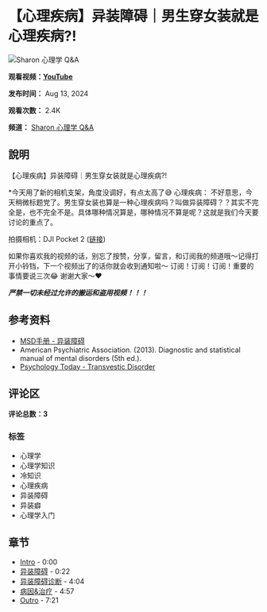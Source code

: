 # 【心理疾病】异装障碍｜男生穿女装就是心理疾病?!

![Sharon 心理学 Q&A](https://yt3.ggpht.com/8aYi4kStrGd6dRXR0ejPtALkBQOkZX1bBD5rVLEK3OlX8Ku0YM8JMrIGWP7YLl-K0DmpTsNZe4Y=s48-c-k-c0x00ffffff-no-rj)

**观看视频：[YouTube](https://www.youtube.com/watch?v=3W7-tibaDKI)**

**发布时间：** Aug 13, 2024

**观看次数：** 2.4K

**频道：** [Sharon 心理学 Q&A](https://www.youtube.com/channel/UCIvcjBUuY9aP1P1i9-wJvhA)

## 說明

【心理疾病】异装障碍｜男生穿女装就是心理疾病?!

*今天用了新的相机支架，角度没调好，有点太高了😅 心理疾病： 不好意思，今天稍微标题党了。男生穿女装也算是一种心理疾病吗？叫做异装障碍？？其实不完全是，也不完全不是。具体哪种情况算是，哪种情况不算是呢？这就是我们今天要讨论的重点了。

拍摄相机：DJI Pocket 2 ([链接](https://s.lazada.com.my/s.6RovZ?cc))

如果你喜欢我的视频的话，别忘了按赞，分享，留言，和订阅我的频道哦～记得打开小铃铛，下一个视频出了的话你就会收到通知啦～ 订阅！订阅！订阅！重要的事情要说三次😂 谢谢大家～❤️  

***严禁一切未经过允许的搬运和盗用视频！！！***

## 参考资料

- [MSD手册 - 异装障碍](https://www.msdmanuals.cn/home/mental-health-disorders/paraphilias-and-paraphilic-disorders/transvestic-disorder)
- American Psychiatric Association. (2013). Diagnostic and statistical manual of mental disorders (5th ed.).
- [Psychology Today - Transvestic Disorder](https://www.psychologytoday.com/us/conditions/transvestic-disorder#symptoms)

## 评论区

**评论总数：3**

### 标签

- 心理学
- 心理学知识
- 冷知识
- 心理疾病
- 异装障碍
- 异装癖
- 心理学入门

## 章节

- [Intro](https://www.youtube.com/watch?v=3W7-tibaDKI&t=0s) - 0:00
- [异装障碍](https://www.youtube.com/watch?v=3W7-tibaDKI&t=22s) - 0:22
- [异装障碍诊断](https://www.youtube.com/watch?v=3W7-tibaDKI&t=244s) - 4:04
- [病因&治疗](https://www.youtube.com/watch?v=3W7-tibaDKI&t=297s) - 4:57
- [Outro](https://www.youtube.com/watch?v=3W7-tibaDKI&t=441s) - 7:21